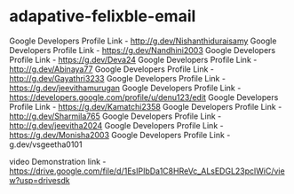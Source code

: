 # adapative-felixble-email

Google Developers Profile Link - http://g.dev/Nishanthiduraisamy
Google Developers Profile Link - https://g.dev/Nandhini2003
Google Developers Profile Link - https://g.dev/Deva24
Google Developers Profile Link - http://g.dev/Abinaya77
Google Developers Profile Link - http://g.dev/Gayathri3233
Google Developers Profile Link - https://g.dev/jeevithamurugan
Google Developers Profile Link - https://developers.google.com/profile/u/denu123/edit
Google Developers Profile Link - https://g.dev/Kamatchi2358
Google Developers Profile Link - http://g.dev/Sharmila765
Google Developers Profile Link - http://g.dev/jeevitha2024
Google Developers Profile Link - https://g.dev/Monisha2003
Google Developers Profile Link - g.dev/vsgeetha0101

video Demonstration link -  https://drive.google.com/file/d/1EsIPIbDa1C8HReVc_ALsEDGL23pclWiC/view?usp=drivesdk
